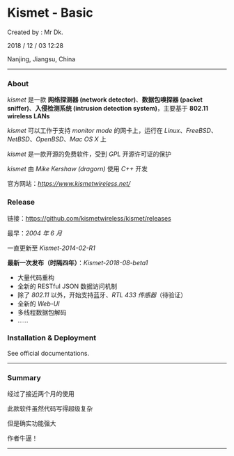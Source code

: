 # Kismet - Basic

Created by : Mr Dk.

2018 / 12 / 03 12:28

Nanjing, Jiangsu, China

---

### About

_kismet_ 是一款 __网络探测器 (network detector)__、__数据包嗅探器 (packet sniffer)__、__入侵检测系统 (intrusion detection system)__，主要基于 __802.11 wireless LANs__

_kismet_ 可以工作于支持 _monitor mode_ 的网卡上，运行在 _Linux_、_FreeBSD_、_NetBSD_、_OpenBSD_、_Mac OS X_ 上

_kismet_ 是一款开源的免费软件，受到 _GPL_ 开源许可证的保护

_kismet_ 由 _Mike Kershaw (dragorn)_ 使用 _C++_ 开发

官方网站：_https://www.kismetwireless.net/_

### Release

链接：https://github.com/kismetwireless/kismet/releases

最早：_2004 年 6 月_

一直更新至 _Kismet-2014-02-R1_

__最新一次发布（时隔四年）__：_Kismet-2018-08-beta1_

* 大量代码重构
* 全新的 RESTful JSON 数据访问机制
* 除了 _802.11_ 以外，开始支持蓝牙、_RTL 433 传感器_（待验证）
* 全新的 _Web-UI_
* 多线程数据包解码
* ......

### Installation & Deployment

See official documentations.

---

### Summary

经过了接近两个月的使用

此款软件虽然代码写得超级复杂

但是确实功能强大

作者牛逼！

---

